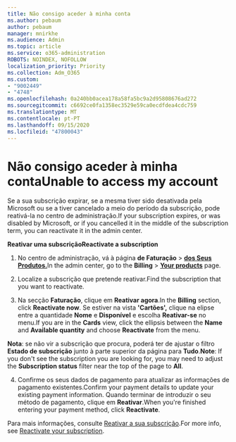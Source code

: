 ```yaml
---
title: Não consigo aceder à minha conta
ms.author: pebaum
author: pebaum
manager: mnirkhe
ms.audience: Admin
ms.topic: article
ms.service: o365-administration
ROBOTS: NOINDEX, NOFOLLOW
localization_priority: Priority
ms.collection: Adm_O365
ms.custom:
- "9002449"
- "4748"
ms.openlocfilehash: 0a240bb0acea178a58fa5bc9a2d95808676ad272
ms.sourcegitcommit: c6692ce0fa1358ec3529e59ca0ecdfdea4cdc759
ms.translationtype: MT
ms.contentlocale: pt-PT
ms.lasthandoff: 09/15/2020
ms.locfileid: "47800043"
---
```

# <a name="unable-to-access-my-account"></a><span data-ttu-id="19631-102">Não consigo aceder à minha conta</span><span class="sxs-lookup"><span data-stu-id="19631-102">Unable to access my account</span></span>

<span data-ttu-id="19631-103">Se a sua subscrição expirar, se a mesma tiver sido desativada pela Microsoft ou se a tiver cancelado a meio do período da subscrição, pode reativá-la no centro de administração.</span><span class="sxs-lookup"><span data-stu-id="19631-103">If your subscription expires, or was disabled by Microsoft, or if you cancelled it in the middle of the subscription term, you can reactivate it in the admin center.</span></span>

<span data-ttu-id="19631-104">**Reativar uma subscrição**</span><span class="sxs-lookup"><span data-stu-id="19631-104">**Reactivate a subscription**</span></span>

1. <span data-ttu-id="19631-105">No centro de administração, vá à página **de Faturação**  >  **[dos Seus Produtos.](https://go.microsoft.com/fwlink/p/?linkid=842054)**</span><span class="sxs-lookup"><span data-stu-id="19631-105">In the admin center, go to the **Billing** > **[Your products](https://go.microsoft.com/fwlink/p/?linkid=842054)** page.</span></span>

2. <span data-ttu-id="19631-106">Localize a subscrição que pretende reativar.</span><span class="sxs-lookup"><span data-stu-id="19631-106">Find the subscription that you want to reactivate.</span></span>

3. <span data-ttu-id="19631-107">Na secção **Faturação**, clique em **Reativar agora**.</span><span class="sxs-lookup"><span data-stu-id="19631-107">In the **Billing** section, click **Reactivate now**.</span></span> <span data-ttu-id="19631-108">Se estiver na vista **'Cartões',** clique na elipse entre a quantidade **Nome** e **Disponível** e escolha **Reativar-se** no menu.</span><span class="sxs-lookup"><span data-stu-id="19631-108">If you are in the **Cards** view, click the ellipsis between the **Name** and **Available quantity** and choose **Reactivate** from the menu.</span></span>

<span data-ttu-id="19631-109">**Nota**: se não vir a subscrição que procura, poderá ter de ajustar o filtro **Estado de subscrição** junto à parte superior da página para **Tudo**.</span><span class="sxs-lookup"><span data-stu-id="19631-109">**Note**: If you don't see the subscription you are looking for, you may need to adjust the **Subscription status** filter near the top of the page to **All**.</span></span>

4. <span data-ttu-id="19631-110">Confirme os seus dados de pagamento para atualizar as informações de pagamento existentes.</span><span class="sxs-lookup"><span data-stu-id="19631-110">Confirm your payment details to update your existing payment information.</span></span> <span data-ttu-id="19631-111">Quando terminar de introduzir o seu método de pagamento, clique em **Reativar**.</span><span class="sxs-lookup"><span data-stu-id="19631-111">When you're finished entering your payment method, click **Reactivate**.</span></span>

<span data-ttu-id="19631-112">Para mais informações, consulte [Reativar a sua subscrição](https://docs.microsoft.com/microsoft-365/commerce/subscriptions/reactivate-your-subscription).</span><span class="sxs-lookup"><span data-stu-id="19631-112">For more info, see [Reactivate your subscription](https://docs.microsoft.com/microsoft-365/commerce/subscriptions/reactivate-your-subscription).</span></span>
